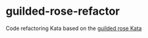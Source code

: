 # guilded-rose-refactor

Code refactoring Kata based on the [guilded rose Kata](https://github.com/emilybache/GildedRose-Refactoring-Kata)
